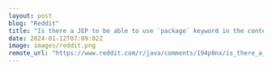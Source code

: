 ```yaml
---
layout: post
blog: "Reddit"
title: "Is there a JEP to be able to use `package` keyword in the context of class/method visibility?"
date: 2024-01-12T07:09:02Z
image: images/reddit.png
remote_url: "https://www.reddit.com/r/java/comments/194p0nx/is_there_a_jep_to_be_able_to_use_package_keyword/"
---
```

